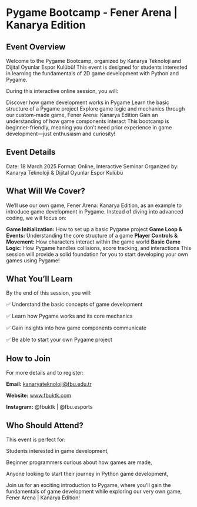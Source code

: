 # Pygame Bootcamp - Fener Arena | Kanarya Edition

## Event Overview
Welcome to the Pygame Bootcamp, organized by Kanarya Teknoloji and Dijital Oyunlar Espor Kulübü! This event is designed for students interested in learning the fundamentals of 2D game development with Python and Pygame.

During this interactive online session, you will:

Discover how game development works in Pygame
Learn the basic structure of a Pygame project
Explore game logic and mechanics through our custom-made game, Fener Arena: Kanarya Edition
Gain an understanding of how game components interact
This bootcamp is beginner-friendly, meaning you don’t need prior experience in game development—just enthusiasm and curiosity!

## Event Details
Date: 18 March 2025
Format: Online, Interactive Seminar
Organized by: Kanarya Teknoloji & Dijital Oyunlar Espor Kulübü
## What Will We Cover?
We’ll use our own game, Fener Arena: Kanarya Edition, as an example to introduce game development in Pygame. Instead of diving into advanced coding, we will focus on:

**Game Initialization:** How to set up a basic Pygame project
**Game Loop & Events:** Understanding the core structure of a game
**Player Controls & Movement:** How characters interact within the game world
**Basic Game Logic:** How Pygame handles collisions, score tracking, and interactions
This session will provide a solid foundation for you to start developing your own games using Pygame!

## What You’ll Learn
By the end of this session, you will:

✅ Understand the basic concepts of game development

✅ Learn how Pygame works and its core mechanics

✅ Gain insights into how game components communicate

✅ Be able to start your own Pygame project


## How to Join
For more details and to register:

**Email:** kanaryateknoloji@fbu.edu.tr

**Website:** www.fbuktk.com

**Instagram:** @fbuktk | @fbu.esports


## Who Should Attend?
This event is perfect for:

Students interested in game development,

Beginner programmers curious about how games are made,

Anyone looking to start their journey in Python game development,

Join us for an exciting introduction to Pygame, where you'll gain the fundamentals of game development while exploring our very own game, Fener Arena | Kanarya Edition!
